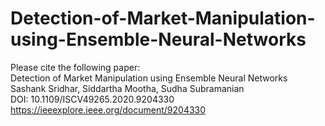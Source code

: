 # Detection-of-Market-Manipulation-using-Ensemble-Neural-Networks

Please cite the following paper: <br/>
Detection of Market Manipulation using Ensemble Neural Networks <br/>
Sashank Sridhar, Siddartha Mootha, Sudha Subramanian <br/>
DOI: 10.1109/ISCV49265.2020.9204330 <br/>
https://ieeexplore.ieee.org/document/9204330
